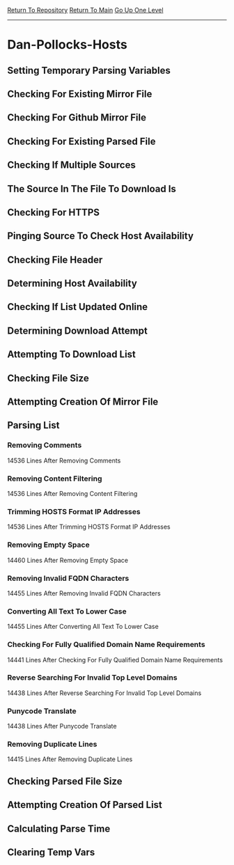 [Return To Repository](https://github.com/deathbybandaid/piholeparser/)
[Return To Main](https://github.com/deathbybandaid/piholeparser/blob/master/RecentRunLogs/Mainlog.md)
[Go Up One Level](https://github.com/deathbybandaid/piholeparser/blob/master/RecentRunLogs/TopLevelScripts/30-Processing-External-Blacklists.md)
____________________________________
# Dan-Pollocks-Hosts
## Setting Temporary Parsing Variables
## Checking For Existing Mirror File
## Checking For Github Mirror File
## Checking For Existing Parsed File
## Checking If Multiple Sources
## The Source In The File To Download Is
## Checking For HTTPS
## Pinging Source To Check Host Availability
## Checking File Header
## Determining Host Availability
## Checking If List Updated Online
## Determining Download Attempt
## Attempting To Download List
## Checking File Size
## Attempting Creation Of Mirror File
## Parsing List
### Removing Comments
14536 Lines After Removing Comments
### Removing Content Filtering
14536 Lines After Removing Content Filtering
### Trimming HOSTS Format IP Addresses
14536 Lines After Trimming HOSTS Format IP Addresses
### Removing Empty Space
14460 Lines After Removing Empty Space
### Removing Invalid FQDN Characters
14455 Lines After Removing Invalid FQDN Characters
### Converting All Text To Lower Case
14455 Lines After Converting All Text To Lower Case
### Checking For Fully Qualified Domain Name Requirements
14441 Lines After Checking For Fully Qualified Domain Name Requirements
### Reverse Searching For Invalid Top Level Domains
14438 Lines After Reverse Searching For Invalid Top Level Domains
### Punycode Translate
14438 Lines After Punycode Translate
### Removing Duplicate Lines
14415 Lines After Removing Duplicate Lines
## Checking Parsed File Size
## Attempting Creation Of Parsed List
## Calculating Parse Time
## Clearing Temp Vars
